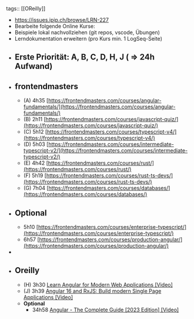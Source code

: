 tags:: [[OReilly]]

- https://issues.ipip.ch/browse/LRN-227
- Bearbeite folgende Online Kurse:
- Beispiele lokal nachvollziehen (git repos, vscode, Übungen)
- Lerndokumentation erweitern (pro Kurs min. 1 LogSeq-Seite)
- Erste Priorität: A, B, C, D, H, J ( => 24h Aufwand)
	-
- ## frontendmasters
	- (A) 4h35 [https://frontendmasters.com/courses/angular-fundamentals/](https://frontendmasters.com/courses/angular-fundamentals/)
	- (B) 2h11 [https://frontendmasters.com/courses/javascript-quiz/](https://frontendmasters.com/courses/javascript-quiz/)
	- (C) 5h12 [https://frontendmasters.com/courses/typescript-v4/](https://frontendmasters.com/courses/typescript-v4/)
	- (D) 5h03 [https://frontendmasters.com/courses/intermediate-typescript-v2/](https://frontendmasters.com/courses/intermediate-typescript-v2/)
	- (E) 4h42 [https://frontendmasters.com/courses/rust/](https://frontendmasters.com/courses/rust/)
	- (F) 5h19 [https://frontendmasters.com/courses/rust-ts-devs/](https://frontendmasters.com/courses/rust-ts-devs/)
	- (G) 7h04 [https://frontendmasters.com/courses/databases/](https://frontendmasters.com/courses/databases/)
- ## Optional
	- 5h10 [https://frontendmasters.com/courses/enterprise-typescript/](https://frontendmasters.com/courses/enterprise-typescript/)
	- 6h57 [https://frontendmasters.com/courses/production-angular/](https://frontendmasters.com/courses/production-angular/)
-
- ## Oreilly
	- (H) 3h30 [Learn Angular for Modern Web Applications [Video]]([https://learning.oreilly.com/course/learn-angular-for/9780137324842/](https://learning.oreilly.com/course/learn-angular-for/9780137324842/))
	- (J) 3h39 [Angular 16 and RxJS: Build modern Single Page Applications [Video]]([https://learning.oreilly.com/videos/angular-16-and/10000DIVC202416/](https://learning.oreilly.com/videos/angular-16-and/10000DIVC202416/))
	- **Optional**
		- 34h58 [Angular - The Complete Guide [2023 Edition] [Video]]([https://learning.oreilly.com/course/angular-the/9781788998437/](https://learning.oreilly.com/course/angular-the/9781788998437/))